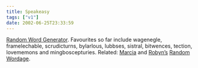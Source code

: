 ```yaml
---
title: Speakeasy
tags: ["v1"]
date: 2002-06-25T23:33:59
---
```


[Random Word Generator][1]. Favourites so far include wagenegle, framelechable, scrudicturns, bylarlous, lubbses, sistral, bitwences, tection, lovememons and mingboscepturies. Related: [Marcia][2] and [Robyn&#8217;s][3] [Random Wordage][4].

[1]: http://www.fourteenminutes.com/fun/words/ "Random Word Generator from fourteenminutes"
[2]: http://www.dutchbint.org/ "Dutchbint"
[3]: http://www.orbyn.com/cult/ "The Cult"
[4]: http://www.dutchbint.org/xl.php?2001/01/27.php "Random Wordage"
